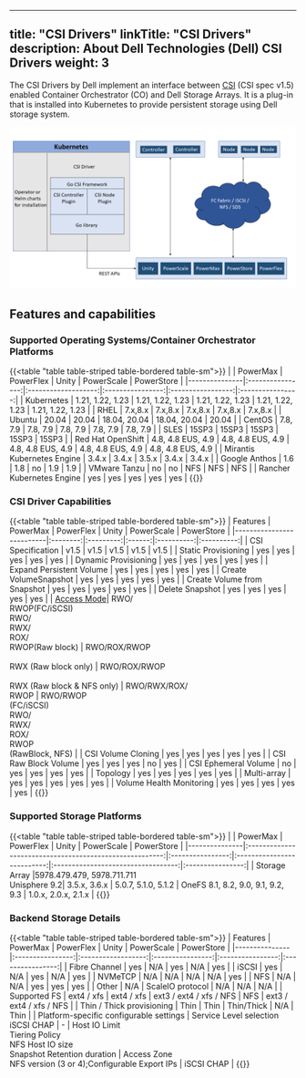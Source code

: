 
---
title: "CSI Drivers"
linkTitle: "CSI Drivers"
description: About Dell Technologies (Dell) CSI Drivers 
weight: 3
---

The CSI Drivers by Dell implement an interface between [CSI](https://kubernetes-csi.github.io/docs/) (CSI spec v1.5) enabled Container Orchestrator (CO) and Dell Storage Arrays. It is a plug-in that is installed into Kubernetes to provide persistent storage using Dell storage system.

![CSI Architecture](Architecture_Diagram.png)

## Features and capabilities

### Supported Operating Systems/Container Orchestrator Platforms
{{<table "table table-striped table-bordered table-sm">}}
|               | PowerMax         | PowerFlex           | Unity            | PowerScale        | PowerStore       |
|---------------|:----------------:|:-------------------:|:----------------:|:-----------------:|:----------------:|
| Kubernetes    | 1.21, 1.22, 1.23 |   1.21, 1.22, 1.23  | 1.21, 1.22, 1.23 | 1.21, 1.22, 1.23  | 1.21, 1.22, 1.23 |
| RHEL          |     7.x,8.x      |     7.x,8.x         |     7.x,8.x      |     7.x,8.x       |     7.x,8.x      |
| Ubuntu        |       20.04      |       20.04         |  18.04, 20.04    | 18.04, 20.04      |        20.04     |
| CentOS        |     7.8, 7.9     |      7.8, 7.9       |     7.8, 7.9     |      7.8, 7.9     |     7.8, 7.9     |
| SLES          |        15SP3     |        15SP3        |       15SP3      |         15SP3     |       15SP3      |
| Red Hat OpenShift | 4.8, 4.8 EUS, 4.9  | 4.8, 4.8 EUS, 4.9 | 4.8, 4.8 EUS, 4.9 | 4.8, 4.8 EUS, 4.9 |  4.8, 4.8 EUS, 4.9 |
| Mirantis Kubernetes Engine | 3.4.x |      3.4.x        |       3.5.x      |        3.4.x      |        3.4.x     |
| Google Anthos |        1.6       |          1.8        |        no        |         1.9       |        1.9       |
| VMware Tanzu  |        no        |          no         |        NFS       |         NFS       |      NFS         |
| Rancher Kubernetes Engine | yes  |          yes        |        yes       |         yes       |      yes         |
{{</table>}}

### CSI Driver Capabilities
{{<table "table table-striped table-bordered table-sm">}}
| Features                 | PowerMax | PowerFlex | Unity  | PowerScale | PowerStore |
|--------------------------|:--------:|:---------:|:------:|:----------:|:----------:|
| CSI Specification        | v1.5     | v1.5      | v1.5   | v1.5       | v1.5       |
| Static Provisioning      | yes      | yes       | yes    | yes        | yes        |
| Dynamic Provisioning     | yes      | yes       | yes    | yes        | yes        |
| Expand Persistent Volume | yes      | yes       | yes    | yes        | yes        |
| Create VolumeSnapshot    | yes      | yes       | yes    | yes        | yes        |
| Create Volume from Snapshot | yes   | yes       | yes    | yes        | yes        |
| Delete Snapshot          | yes      | yes       | yes    | yes        | yes        |
| [Access Mode](https://kubernetes.io/docs/concepts/storage/persistent-volumes/#access-modes)| RWO/<br>RWOP(FC/iSCSI)<br>RWO/<br>RWX/<br>ROX/<br>RWOP(Raw block) | RWO/ROX/RWOP<br><br>RWX (Raw block only) | RWO/ROX/RWOP<br><br>RWX (Raw block & NFS only) | RWO/RWX/ROX/<br>RWOP | RWO/RWOP<br>(FC/iSCSI)<br>RWO/<br>RWX/<br>ROX/<br>RWOP<br>(RawBlock, NFS) |
| CSI Volume Cloning       | yes      | yes       | yes    | yes        | yes        |
| CSI Raw Block Volume     | yes      | yes       | yes    | no         | yes        |
| CSI Ephemeral Volume     | no       | yes       | yes    | yes        | yes        |
| Topology                 | yes      | yes       | yes    | yes        | yes        |
| Multi-array              | yes      | yes       | yes    | yes        | yes        |
| Volume Health Monitoring | yes      | yes       | yes    | yes        | yes        |
{{</table>}}
### Supported Storage Platforms
{{<table "table table-striped table-bordered table-sm">}}
|               | PowerMax                                                | PowerFlex        | Unity                      | PowerScale                         |    PowerStore    |
|---------------|:-------------------------------------------------------:|:----------------:|:--------------------------:|:----------------------------------:|:----------------:|
| Storage Array |5978.479.479, 5978.711.711<br>Unisphere 9.2|    3.5.x, 3.6.x  | 5.0.7, 5.1.0, 5.1.2 | OneFS 8.1, 8.2, 9.0, 9.1, 9.2, 9.3 | 1.0.x, 2.0.x, 2.1.x     |
{{</table>}}
### Backend Storage Details
{{<table "table table-striped table-bordered table-sm">}}
| Features      | PowerMax         | PowerFlex          | Unity            | PowerScale       | PowerStore       |
|---------------|:----------------:|:------------------:|:----------------:|:----------------:|:----------------:|
| Fibre Channel | yes              | N/A                | yes              | N/A              | yes              |
| iSCSI         | yes              | N/A                | yes              | N/A              | yes              |
| NVMeTCP       | N/A              | N/A                | N/A              | N/A              | yes              |
| NFS           | N/A              | N/A                | yes              | yes              | yes              |
| Other         | N/A              | ScaleIO protocol   | N/A              | N/A              | N/A              |
| Supported FS  | ext4 / xfs       | ext4 / xfs         | ext3 / ext4 / xfs / NFS | NFS       | ext3 / ext4 / xfs / NFS |
| Thin / Thick provisioning | Thin  | Thin              | Thin/Thick       | N/A              | Thin             |
| Platform-specific configurable settings | Service Level selection<br>iSCSI CHAP | - | Host IO Limit<br>Tiering Policy<br>NFS Host IO size<br>Snapshot Retention duration | Access Zone<br>NFS version (3 or 4);Configurable Export IPs | iSCSI CHAP |
{{</table>}}

